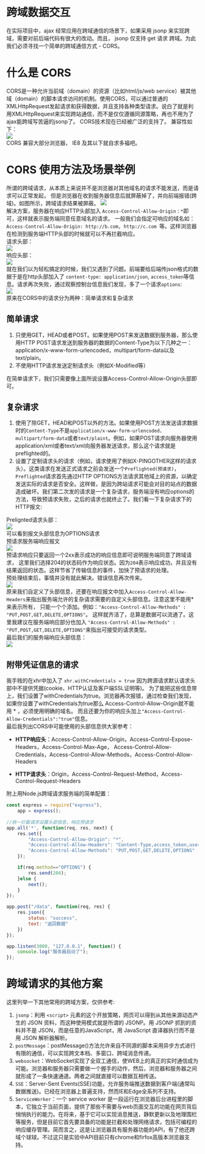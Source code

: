 跨域数据交互  
===    
在实际项目中，ajax 经常应用在跨域通信的场景下，如果采用 jsonp 来实现跨域，需要对前后端代码有很大的改动。而且， jsonp 仅支持 get 请求
跨域。为此我们必须寻找一个简单的跨域通信方式 - CORS。
# 什么是 CORS    
CORS是一种允许当前域（domain）的资源（比如html/js/web service）被其他域（domain）的脚本请求访问的机制。使用CORS，可以通过普通的XMLHttpRequest发起请求和获得数据，并且支持各种类型请求。说白了就是利用XMLHttpRequest来实现跨站通信，而不是仅仅遵循同源策略，再也不用为了ajax能跨域写苦逼的jsonp了。  CORS技术现在已经被广泛的支持了。 兼容性如下：  
![](/image/js12-1.png)  
CORS 兼容大部分浏览器， IE8 及其以下就自求多福吧。  

# CORS 使用方法及场景举例   
所谓的跨域请求，从本质上来说并不是浏览器对其他域名的请求不能发送，而是请求可以正常发起，
但是浏览器在收到服务器信息后就屏蔽掉了，并向前端报错(跨域)。如图所示，跨域请求结果被屏蔽。 
![](/image/js12-2.png)  
解决方案，服务器在响应HTTP头部加入 `Access-Control-Allow-Origin：*`即可，这样就表示服务端同意任意域名的请求。
一般我们会指定可响应的域名如：`Access-Control-Allow-Origin: http://b.com, http://c.com `等。这样浏览器在检测到服务端HTTP头部的时候就可以不再拦截响应。  
请求头部：  
![](/image/js12-3.png)  
响应头部：  
![](/image/js12-4.png)  
就在我们以为轻松搞定的时候，我们又遇到了问题。前端要给后端传json格式的数据于是在http头部加入了 
`content-type: application/json`, `access_token`等信息。请求再次失败，通过观察控制台信息我们发现，多了一个请求`options`:   
![](/image/js12-5.png)  
原来在CORS中的请求分为两种：简单请求和复杂请求    

## 简单请求  
1. 只使用GET，HEAD或者POST。如果使用POST来发送数据到服务器，那么使用HTTP POST请求发送到服务器的数据的Content-Type为以下几种之一：application/x-www-form-urlencoded，multipart/form-data以及text/plain。  
2. 不使用HTTP请求发送定制请求头（例如X-Modified等）  

在简单请求下，我们只需要像上面所说设置Access-Control-Allow-Origin头部即可。  
## 复杂请求  
1. 使用了除GET，HEAD和POST以外的方法。如果使用POST方法发送请求数据时的`Content-Type`不是`application/x-www-form-urlencoded，multipart/form-data`或者`text/plaint`。例如，如果POST请求向服务器使用application/xml或者text/xml向服务器发送请求，那么这个请求就是preflighted的。
2. 设置了定制请求头的请求（例如，请求使用了例如X-PINGOTHER这样的请求头）。这类请求在发送正式请求之前会发送一个`Preflighted(预请求)`，`Preflighted`请求首先通过HTTP OPTIONS方法请求其他域上的资源，以确定发送实际的请求是否安全。这样做，是因为跨站请求可能会对目的站点的数据造成破坏。我们第二次发的请求是一个复杂请求，服务端没有响应options的方法，导致预请求失败，之后的请求也就终止了。我们看一下复杂请求下的HTTP报文:  

Prelignted请求头部：  
![](/image/js12-6.png)  
可以看到报文头部信息为OPTIONS请求    
预请求服务端响应报文   
![](/image/js12-7.png)  
预请求响应只要返回一个2xx表示成功的响应信息即可说明服务端同意了跨域请求，
这里我们选择204的状态码作为响应状态。因为`204`表示响应成功，并且没有结果返回的状态。这样节省了传输信息的事件，加快了预请求的处理。      
预处理结束后，事情并没有就此解决。错误信息再次传来。  
![](/image/js12-8.png)    
原来我们自定义了头部信息，还要在响应报文中加入`Access-Control-Allow-Headers`来指出服务端允许的复杂请求需要的自定义头部信息。注意这里不能用*来表示所有，
只能一个个添加。例如：`"Access-Control-Allow-Methods" : "PUT,POST,GET,DELETE,OPTIONS"`。
这样就齐活了，总算是数据可以流通了。这里我建议在服务端响应部分也加入 `"Access-Control-Allow-Methods" : "PUT,POST,GET,DELETE,OPTIONS"`来指出可接受的请求类型。    
最后我们的服务端响应头部信息：  
![](/image/js12-9.png)  

## 附带凭证信息的请求  
我手贱的在xhr中加入了 `xhr.withCredentials = true` 因为跨源请求默认请求头部中不提供凭据(cookie、HTTP认证及客户端SSL证明等)。
为了能把这些信息带上，我们设置了withCredentials为true。浏览器再次报错，通过检查我们发现，
如果你设置了withCredentials为true那么 Access-Control-Allow-Origin就不能用 * ，必须使用明确的域名。
而且还要为你的响应头加上`"Access-Control-Allow-Credentials":"true"`信息。  
最后我列出CORS中可能使用的头部信息供大家参考：  

* **HTTP响应头**：Access-Control-Allow-Origin，Access-Control-Expose-Headers，Access-Control-Max-Age，
Access-Control-Allow-Credentials，Access-Control-Allow-Methods，Access-Control-Allow-Headers      

* **HTTP请求头**：Origin，Access-Control-Request-Method，Access-Control-Request-Headers   

附上用Node.js跨域请求服务端的简单配置：  

```js  
const express = require("express"),
    app = express();
    
//统一拦截请求设置头部信息，响应预请求
app.all('*', function(req, res, next) {
    res.set({
        "Access-Control-Allow-Origin": "*",
        "Access-Control-Allow-Headers": "Content-Type,access_token,user_id",
        "Access-Control-Allow-Methods": "PUT,POST,GET,DELETE,OPTIONS"
    });

    if(req.method=="OPTIONS") {
        res.send(204);
    }else {
        next();
    }
});

app.post("/data", function(req, res) {
    res.json({
        status: "success",
        text: "返回数据"
    })
});

app.listen(3000, "127.0.0.1", function() {
    console.log("服务器启动了");
});  
```  

# 跨域请求的其他方案  
这里列举一下其他常用的跨域方案，仅供参考:    

1. `jsonp`：利用 `<script>` 元素的这个开放策略，网页可以得到从其他来源动态产生的 JSON 资料，而这种使用模式就是所谓的 JSONP。用 JSONP 抓到的资料并不是 JSON，而是任意的JavaScript，用 JavaScript 直译器执行而不是用 JSON 解析器解析。  
2. `postMessage`：postMessage()方法允许来自不同源的脚本采用异步方式进行有限的通信，可以实现跨文本档、多窗口、跨域消息传递。  
3. `websocket`：WebSocket实现了全双工通信，使WEB上的真正的实时通信成为可能。浏览器和服务器只需要做一个握手的动作，然后，浏览器和服务器之间就形成了一条快速通道。两者之间就直接可以数据互相传送。  
4. `SSE`：Server-Sent Events(SSE)功能，允许服务端推送数据到客户端(通常叫数据推送)。已经在浏览器上普遍支持，然而IE和Edge全系列不支持。
5. `ServiceWorker`：一个 service worker 是一段运行在浏览器后台进程里的脚本，它独立于当前页面，提供了那些不需要与web页面交互的功能在网页背后悄悄执行的能力。在将来，基于它可以实现消息推送，静默更新以及地理围栏等服务，但是目前它首先要具备的功能是拦截和处理网络请求，包括可编程的响应缓存管理。简而言之，这是让浏览器具有服务器功能的API，有了他还跨域个球球。不过这只是实验中API目前只有chrome和firfox高版本浏览器支持。   
  


   